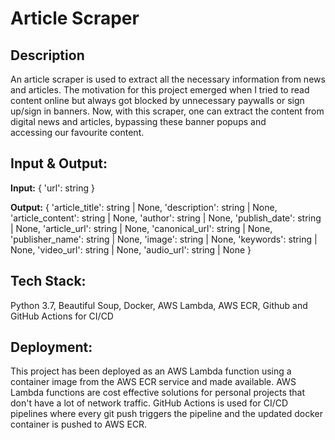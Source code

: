 # Article Scraper

## Description
An article scraper is used to extract all the necessary information from news and articles. The motivation for this project emerged when I tried to read content online but always got blocked by unnecessary paywalls or sign up/sign in banners. Now, with this scraper, one can extract the content from digital news and articles, bypassing these banner popups and accessing our favourite content.

## Input & Output:

<strong>Input:</strong> { 'url': string }

<strong>Output:</strong> 
        {   'article_title': string | None,
            'description': string | None,
            'article_content': string | None,
            'author': string | None,
            'publish_date': string | None,
            'article_url': string | None,
            'canonical_url': string | None,
            'publisher_name': string | None,
            'image': string | None,
            'keywords': string | None,
            'video_url': string | None,
            'audio_url': string | None
        }

## Tech Stack:
Python 3.7, Beautiful Soup, Docker, AWS Lambda, AWS ECR, Github and GitHub Actions for CI/CD

## Deployment:
This project has been deployed as an AWS Lambda function using a container image from the AWS ECR service and made available. AWS Lambda functions are cost effective solutions for personal projects that don't have a lot of network traffic. GitHub Actions is used for CI/CD pipelines where every git push triggers the pipeline and the updated docker container is pushed to AWS ECR.